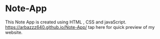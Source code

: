 # Note-App
This Note App is created using HTML , CSS and javaScript. 
https://arbazzz640.github.io/Note-App/ tap here for quick preview of my website.

